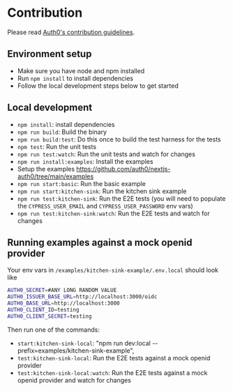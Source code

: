 # Contribution

Please read [Auth0's contribution guidelines](https://github.com/auth0/open-source-template/blob/master/GENERAL-CONTRIBUTING.md).

## Environment setup

- Make sure you have node and npm installed
- Run `npm install` to install dependencies
- Follow the local development steps below to get started

## Local development

- `npm install`: install dependencies
- `npm run build`: Build the binary
- `npm run build:test`: Do this once to build the test harness for the tests
- `npm test`: Run the unit tests
- `npm run test:watch`: Run the unit tests and watch for changes
- `npm run install:examples`: Install the examples
- Setup the examples https://github.com/auth0/nextjs-auth0/tree/main/examples
- `npm run start:basic`: Run the basic example
- `npm run start:kitchen-sink`: Run the kitchen sink example
- `npm run test:kitchen-sink`: Run the E2E tests (you will need to populate the `CYPRESS_USER_EMAIL` and `CYPRESS_USER_PASSWORD` env vars)
- `npm run test:kitchen-sink:watch`: Run the E2E tests and watch for changes

## Running examples against a mock openid provider

Your env vars in `/examples/kitchen-sink-example/.env.local` should look like

```bash
AUTH0_SECRET=#ANY LONG RANDOM VALUE
AUTH0_ISSUER_BASE_URL=http://localhost:3000/oidc
AUTH0_BASE_URL=http://localhost:3000
AUTH0_CLIENT_ID=testing
AUTH0_CLIENT_SECRET=testing
```

Then run one of the commands:

- `start:kitchen-sink-local`: "npm run dev:local --prefix=examples/kitchen-sink-example",
- `test:kitchen-sink-local`: Run the E2E tests against a mock openid provider
- `test:kitchen-sink-local:watch`: Run the E2E tests against a mock openid provider and watch for changes
